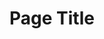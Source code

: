 ---
layout: layout.11ty.js
title: Page Title
sections:

  - type: "landing"
    content:
      id:
      background: "/bg.jpg"
      title: PHILIPPE BORDONNET
      subTitle: Philippe Bordonnet | Artist
      button:
        - text: EXPOSITION
          href: "/en-GB/index.html#expo"
        - text: WORK
          href: "/en-GB/artwork"

  - type: "header"
    content:
      id:
      logo: "/logo.png"

  - type: "simpleText"
    content:
      id:
      text: | 
        # PHILIPPE BORDONNET, PAINTER  

        Inspired, **Philippe Bordonnet** appears to impose colors and movements
        to wash over him free of restraints, withthe energy of life
        and the occasionally extravagant daze of spontaneous emotions !  
        
        **HIS EXPRESSION REMAINS THAT OF A FIGURATIVE ABSTRACTION**

  - type: "textAndImage"
    content:
      id: expo
      imageWidth: 55
      banner: EXPOSITION(S)
      image: "/expo.jpg"
      text: | 
        ## When ? Where ?  
        ### • KUNST UNTER UNS GALLERY  
        Basler Strasse 27  
        79540 Lörrach  
        +33 612 56 73 15  
        kunst@kunst-unter-uns.de  

        ### • PcaGalleryArt || Artistic Agency-Gallery  
        pcagalleryart.com  
        +34 655 94 52 46  
        pcagalleryart@gmail.com  

        ### • B.Arte Galeria  
        Individual Exposition  
        Alicante (Spain)  
        September 2-30, 2022  

        ### • Jean-Luc Moreau Galerie  
        Collective Exposition  
        Lille (France)  
        33 610 16 74 16  
        contact@galeriejlmoreau.fr  
        From April 1, 2022  

  - type: "simpleText"
    content:
      id:
      text: | 
        # PHILIPPE BORDONNET  

        Inspired, **Philippe Bordonnet** appears to impose colors and movements to wash over him free of restraints, with the energy of life and the occasionally extravagant daze of spontaneous emotions !  
        
        **HIS EXPRESSION REMAINS THAT OF A FIGURATIVE ABSTRACTION**  
        
        The truths he expresses seem to frame his "gestures" and offer a contemporary poetry that permits us some jubilant lapses.  
        
        This man loves life, and knows to explore and understand it. No doubt therein lie his inspirations, his fulgurances.
        Nature, people, their attidudes... It is thus, without restraint, that he reaches out to his destination and presents us with an " introductory scene" which for us, the viewers, will be a formidable and evident journey of emotions and excitements....  
        
        **Born in 1973 in Ingwiller (Alsace-France) / Gallery owner/Artist/ Inspirations, Gerhard Richter and Franz Kline**  

  - type: "footer"
    content:
      id: footer
---